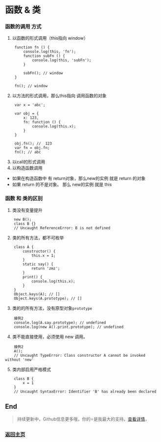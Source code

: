 # 函数 & 类


### 函数的调用 方式
1. 以函数的形式调用（this指向 window）
   ```
    function fn () {
        console.log(this, 'fn');
        function subFn () {
            console.log(this, 'subFn');
        }
        
        subFn(); // window
    }

    fn(); // window
   ```
2. 以方法的形式调用，那么this指向 调用函数的对象
   ```
    var x = 'abc';

    var obj = {
        x: 123,
        fn: function () {
            console.log(this.x);
        }
    }

    obj.fn(); //  123
    var fn = obj.fn;
    fn(); // abc
   ```
3. 以call的形式调用
4. 以构造函数调用
  - 如果在构造函数中 有 return对象，那么new的实例 就是 return 的对象
  - 如果 return 的不是对象。 那么 new的实例 就是 this

### 函数 和 类的区别
1. 类没有变量提升
```
    new B();
    class B {}
    // Uncaught ReferenceError: B is not defined
```
2. 类的所有方法，都不可枚举
```
    class A {
        constructor() {
            this.x = 1;
        }
        static say() {
            return 'zmz';
        }
        print() {
            console.log(this.x);
        }
    }
    Object.keys(A); // []
    Object.keys(A.prototype); // []
```
3. 类的的所有方法，没有原型对象`prototype`
```
    接例2
    console.log(A.say.prototype); // undefined
    console.log(new A().print.prototype); // undefined
```
4. 类不能直接使用，必须使用 new 调用。
```
    接例2
    A();
    // Uncaught TypeError: Class constructor A cannot be invoked without 'new'
```
5. 类内部启用严格模式
```
    class B {
        x = 1
    }
    // Uncaught SyntaxError: Identifier 'B' has already been declared
```

## End

> 持续更新中，Github信息更多哦，你的⭐是我最大的支持。[查看详情](https://github.com/zhongmeizhi/)，

### [返回主页](/README.md)